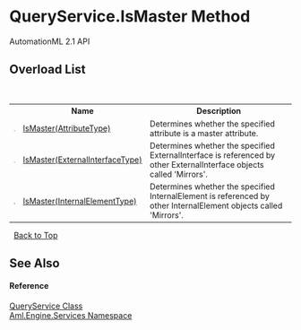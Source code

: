 # QueryService.IsMaster Method 
AutomationML 2.1 API 


## Overload List
&nbsp;<table><tr><th></th><th>Name</th><th>Description</th></tr><tr><td>![Public method](media/pubmethod.gif "Public method")</td><td><a href="M_Aml_Engine_Services_QueryService_IsMaster">IsMaster(AttributeType)</a></td><td>
Determines whether the specified attribute is a master attribute.</td></tr><tr><td>![Public method](media/pubmethod.gif "Public method")</td><td><a href="M_Aml_Engine_Services_QueryService_IsMaster_1">IsMaster(ExternalInterfaceType)</a></td><td>
Determines whether the specified ExternalInterface is referenced by other ExternalInterface objects called 'Mirrors'.</td></tr><tr><td>![Public method](media/pubmethod.gif "Public method")</td><td><a href="M_Aml_Engine_Services_QueryService_IsMaster_2">IsMaster(InternalElementType)</a></td><td>
Determines whether the specified InternalElement is referenced by other InternalElement objects called 'Mirrors'.</td></tr></table>&nbsp;
<a href="#queryservice.ismaster-method">Back to Top</a>

## See Also


#### Reference
<a href="T_Aml_Engine_Services_QueryService">QueryService Class</a><br /><a href="N_Aml_Engine_Services">Aml.Engine.Services Namespace</a><br />